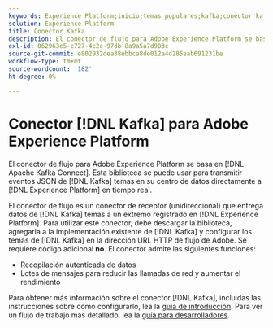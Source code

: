 ```yaml
---
keywords: Experience Platform;inicio;temas populares;kafka;conector kafka;Kafka;
solution: Experience Platform
title: Conector Kafka
description: El conector de flujo para Adobe Experience Platform se basa en Apache Kafka Connect. Esta biblioteca se puede utilizar para transmitir eventos JSON desde temas de Kafka en su centro de datos directamente al Experience Platform en tiempo real.
exl-id: 062963e5-c727-4c2c-97db-8a9a5a7d903c
source-git-commit: e802932dea38ebbca8de012a4d285eab691231be
workflow-type: tm+mt
source-wordcount: '182'
ht-degree: 0%

---
```


# Conector [!DNL Kafka] para Adobe Experience Platform

El conector de flujo para Adobe Experience Platform se basa en [!DNL Apache Kafka Connect]. Esta biblioteca se puede usar para transmitir eventos JSON de [!DNL Kafka] temas en su centro de datos directamente a [!DNL Experience Platform] en tiempo real.

El conector de flujo es un conector de receptor (unidireccional) que entrega datos de [!DNL Kafka] temas a un extremo registrado en [!DNL Experience Platform]. Para utilizar este conector, debe descargar la biblioteca, agregarla a la implementación existente de [!DNL Kafka] y configurar los temas de [!DNL Kafka] en la dirección URL HTTP de flujo de Adobe. Se requiere código adicional **no**. El conector admite las siguientes funciones:

- Recopilación autenticada de datos
- Lotes de mensajes para reducir las llamadas de red y aumentar el rendimiento

Para obtener más información sobre el conector [!DNL Kafka], incluidas las instrucciones sobre cómo configurarlo, lea la [guía de introducción](https://github.com/adobe/experience-platform-streaming-connect). Para ver un flujo de trabajo más detallado, lea la [guía para desarrolladores](https://www.adobe.com/go/kafka-connector-developer-guide).
